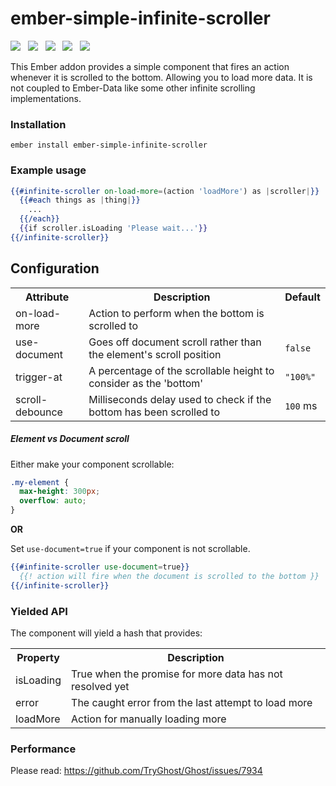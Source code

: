 # ember-simple-infinite-scroller

<a href="http://emberobserver.com/addons/ember-simple-infinite-scroller"><img src="http://emberobserver.com/badges/ember-simple-infinite-scroller.svg"></a> &nbsp; <a href="https://david-dm.org/amk221/ember-simple-infinite-scroller#badge-embed"><img src="https://david-dm.org/amk221/ember-simple-infinite-scroller.svg"></a> &nbsp; <a href="https://david-dm.org/amk221/ember-simple-infinite-scroller#dev-badge-embed"><img src="https://david-dm.org/amk221/ember-simple-infinite-scroller/dev-status.svg"></a> &nbsp; <a href="https://codeclimate.com/github/amk221/ember-simple-infinite-scroller"><img src="https://codeclimate.com/github/amk221/ember-simple-infinite-scroller/badges/gpa.svg" /></a> &nbsp; <a href="http://travis-ci.org/amk221/ember-simple-infinite-scroller"><img src="https://travis-ci.org/amk221/ember-simple-infinite-scroller.svg?branch=master"></a>

This Ember addon provides a simple component that fires an action whenever it is scrolled to the bottom.
Allowing you to load more data. It is not coupled to Ember-Data like some other infinite scrolling implementations.

### Installation
```
ember install ember-simple-infinite-scroller
```

### Example usage

```handlebars
{{#infinite-scroller on-load-more=(action 'loadMore') as |scroller|}}
  {{#each things as |thing|}}
    ...
  {{/each}}
  {{if scroller.isLoading 'Please wait...'}}
{{/infinite-scroller}}
```

## Configuration

<table>
  <tr>
    <th>Attribute</th>
    <th>Description</th>
    <th>Default</th>
  </tr>
  <tr>
    <td>on-load-more</td>
    <td>Action to perform when the bottom is scrolled to</td>
    <td></td>
  </tr>
  <tr>
    <td>use-document</td>
    <td>Goes off document scroll rather than the element's scroll position</td>
    <td><code>false</code></td>
  </tr>
  <tr>
    <td>trigger-at</td>
    <td>A percentage of the scrollable height to consider as the 'bottom'</td>
    <td><code>"100%"</code></td>
  </tr>
  <tr>
    <td>scroll-debounce</td>
    <td>Milliseconds delay used to check if the bottom has been scrolled to</td>
    <td><code>100</code> ms</td>
  </tr>
</table>


##### Element vs Document scroll

Either make your component scrollable:

```css
.my-element {
  max-height: 300px;
  overflow: auto;
}
```

**OR**

Set `use-document=true` if your component is not scrollable.

```handlebars
{{#infinite-scroller use-document=true}}
  {{! action will fire when the document is scrolled to the bottom }}
{{/infinite-scroller}}
```


### Yielded API

The component will yield a hash that provides:

<table>
  <tr>
    <th>Property</th>
    <th>Description</th>
  </tr>
  <tr>
    <td>isLoading</td>
    <td>True when the promise for more data has not resolved yet</td>
  </tr>
  <tr>
    <td>error</td>
    <td>The caught error from the last attempt to load more</td>
  </tr>
  <tr>
    <td>loadMore</td>
    <td>Action for manually loading more</td>
  </tr>
</table>

### Performance

Please read: https://github.com/TryGhost/Ghost/issues/7934
